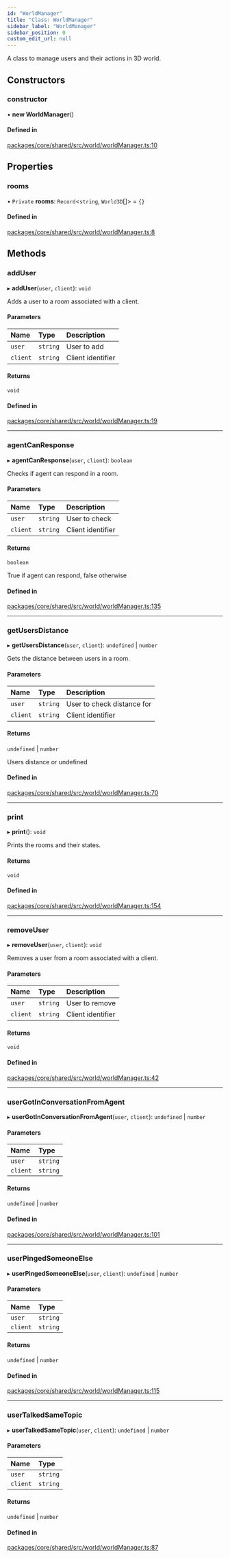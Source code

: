 ```yaml
---
id: "WorldManager"
title: "Class: WorldManager"
sidebar_label: "WorldManager"
sidebar_position: 0
custom_edit_url: null
---
```


A class to manage users and their actions in 3D world.

## Constructors

### constructor

• **new WorldManager**()

#### Defined in

[packages/core/shared/src/world/worldManager.ts:10](https://github.com/Oneirocom/Magick/blob/0b84928f/packages/core/shared/src/world/worldManager.ts#L10)

## Properties

### rooms

• `Private` **rooms**: `Record`<`string`, `World3D`[]\> = `{}`

#### Defined in

[packages/core/shared/src/world/worldManager.ts:8](https://github.com/Oneirocom/Magick/blob/0b84928f/packages/core/shared/src/world/worldManager.ts#L8)

## Methods

### addUser

▸ **addUser**(`user`, `client`): `void`

Adds a user to a room associated with a client.

#### Parameters

| Name | Type | Description |
| :------ | :------ | :------ |
| `user` | `string` | User to add |
| `client` | `string` | Client identifier |

#### Returns

`void`

#### Defined in

[packages/core/shared/src/world/worldManager.ts:19](https://github.com/Oneirocom/Magick/blob/0b84928f/packages/core/shared/src/world/worldManager.ts#L19)

___

### agentCanResponse

▸ **agentCanResponse**(`user`, `client`): `boolean`

Checks if agent can respond in a room.

#### Parameters

| Name | Type | Description |
| :------ | :------ | :------ |
| `user` | `string` | User to check |
| `client` | `string` | Client identifier |

#### Returns

`boolean`

True if agent can respond, false otherwise

#### Defined in

[packages/core/shared/src/world/worldManager.ts:135](https://github.com/Oneirocom/Magick/blob/0b84928f/packages/core/shared/src/world/worldManager.ts#L135)

___

### getUsersDistance

▸ **getUsersDistance**(`user`, `client`): `undefined` \| `number`

Gets the distance between users in a room.

#### Parameters

| Name | Type | Description |
| :------ | :------ | :------ |
| `user` | `string` | User to check distance for |
| `client` | `string` | Client identifier |

#### Returns

`undefined` \| `number`

Users distance or undefined

#### Defined in

[packages/core/shared/src/world/worldManager.ts:70](https://github.com/Oneirocom/Magick/blob/0b84928f/packages/core/shared/src/world/worldManager.ts#L70)

___

### print

▸ **print**(): `void`

Prints the rooms and their states.

#### Returns

`void`

#### Defined in

[packages/core/shared/src/world/worldManager.ts:154](https://github.com/Oneirocom/Magick/blob/0b84928f/packages/core/shared/src/world/worldManager.ts#L154)

___

### removeUser

▸ **removeUser**(`user`, `client`): `void`

Removes a user from a room associated with a client.

#### Parameters

| Name | Type | Description |
| :------ | :------ | :------ |
| `user` | `string` | User to remove |
| `client` | `string` | Client identifier |

#### Returns

`void`

#### Defined in

[packages/core/shared/src/world/worldManager.ts:42](https://github.com/Oneirocom/Magick/blob/0b84928f/packages/core/shared/src/world/worldManager.ts#L42)

___

### userGotInConversationFromAgent

▸ **userGotInConversationFromAgent**(`user`, `client`): `undefined` \| `number`

#### Parameters

| Name | Type |
| :------ | :------ |
| `user` | `string` |
| `client` | `string` |

#### Returns

`undefined` \| `number`

#### Defined in

[packages/core/shared/src/world/worldManager.ts:101](https://github.com/Oneirocom/Magick/blob/0b84928f/packages/core/shared/src/world/worldManager.ts#L101)

___

### userPingedSomeoneElse

▸ **userPingedSomeoneElse**(`user`, `client`): `undefined` \| `number`

#### Parameters

| Name | Type |
| :------ | :------ |
| `user` | `string` |
| `client` | `string` |

#### Returns

`undefined` \| `number`

#### Defined in

[packages/core/shared/src/world/worldManager.ts:115](https://github.com/Oneirocom/Magick/blob/0b84928f/packages/core/shared/src/world/worldManager.ts#L115)

___

### userTalkedSameTopic

▸ **userTalkedSameTopic**(`user`, `client`): `undefined` \| `number`

#### Parameters

| Name | Type |
| :------ | :------ |
| `user` | `string` |
| `client` | `string` |

#### Returns

`undefined` \| `number`

#### Defined in

[packages/core/shared/src/world/worldManager.ts:87](https://github.com/Oneirocom/Magick/blob/0b84928f/packages/core/shared/src/world/worldManager.ts#L87)
